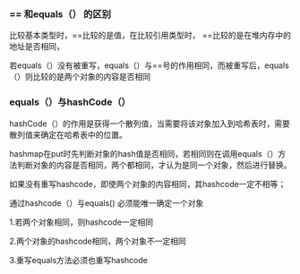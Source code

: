 ### == 和equals（） 的区别

比较基本类型时，==比较的是值，在比较引用类型时， ==比较的是在堆内存中的地址是否相同，

若equals（）没有被重写，equals（）与==号的作用相同，而被重写后，equals（）则比较的是两个对象的内容是否相同

### equals（）与hashCode（）

hashCode（）的作用是获得一个散列值，当需要将该对象加入到哈希表时，需要散列值来确定在哈希表中的位置。

hashmap在put时先判断对象的hash值是否相同，若相同则在调用equals（）方法判断对象的内容是否相同，两个都相同，才认为是同一个对象，然后进行替换。

如果没有重写hashcode，即使两个对象的内容相同，其hashcode一定不相等；

通过hashcode（）与equals() 必须能唯一确定一个对象

1.若两个对象相同，则hashcode一定相同

2.两个对象的hashcode相同，两个对象不一定相同

3.重写equals方法必须也重写hashcode

